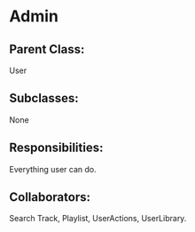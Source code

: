 # Admin

## Parent Class:
User

## Subclasses:
None

## Responsibilities:
Everything user can do.

## Collaborators:
Search
Track, Playlist, UserActions, UserLibrary.